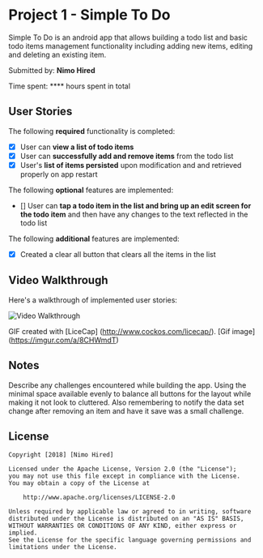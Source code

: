 # Project 1 - **Simple To Do**

Simple To Do is an android app that allows building a todo list and basic todo items management functionality including adding new items, editing and deleting an existing item.

Submitted by: **Nimo Hired**

Time spent: **** hours spent in total

## User Stories

The following **required** functionality is completed:

* [x] User can **view a list of todo items**
* [x] User can **successfully add and remove items** from the todo list
* [x] User's **list of items persisted** upon modification and and retrieved properly on app restart

The following **optional** features are implemented:

* [] User can **tap a todo item in the list and bring up an edit screen for the todo item** and then have any changes to the text reflected in the todo list

The following **additional** features are implemented:

* [x] Created a clear all button that clears all the items in the list

## Video Walkthrough

Here's a walkthrough of implemented user stories:

<img src='http://i.imgur.com/link/to/your/gif/file.gif' title='Video Walkthrough' width='' alt='Video Walkthrough' />

GIF created with [LiceCap] (http://www.cockos.com/licecap/).
[Gif image]  (https://imgur.com/a/8CHWmdT)

## Notes

Describe any challenges encountered while building the app.
Using the minimal space available evenly to balance all buttons for the layout while making it not look to cluttered.
Also remembering to notify the data set change after removing an item and have it save was a small challenge. 

## License

    Copyright [2018] [Nimo Hired]

    Licensed under the Apache License, Version 2.0 (the "License");
    you may not use this file except in compliance with the License.
    You may obtain a copy of the License at

        http://www.apache.org/licenses/LICENSE-2.0

    Unless required by applicable law or agreed to in writing, software
    distributed under the License is distributed on an "AS IS" BASIS,
    WITHOUT WARRANTIES OR CONDITIONS OF ANY KIND, either express or implied.
    See the License for the specific language governing permissions and
    limitations under the License.
